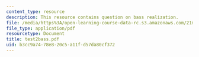 ```yaml
---
content_type: resource
description: This resource contains question on bass realization.
file: /media/https%3A/open-learning-course-data-rc.s3.amazonaws.com/21m-302-harmony-and-counterpoint-ii-spring-2005/b3cc9a7478e820c5a11fd57da80cf372_test2bass.pdf
file_type: application/pdf
resourcetype: Document
title: test2bass.pdf
uid: b3cc9a74-78e8-20c5-a11f-d57da80cf372
---
```

